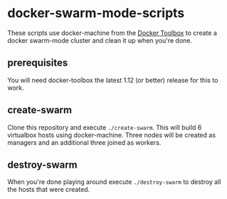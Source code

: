 # docker-swarm-mode-scripts

These scripts use docker-machine from the [Docker Toolbox](1) to create a
docker swarm-mode cluster and clean it up when you're done.

## prerequisites

You will need docker-toolbox the latest 1.12 (or better) release for this to work.

## create-swarm

Clone this repository and execute `./create-swarm`. This will build 6
virtualbox hosts using docker-machine. Three nodes will be created as
managers and an additional three joined as workers.

## destroy-swarm

When you're done playing around execute `./destroy-swarm` to destroy all the
hosts that were created.

[1]: https://github.com/docker/toolbox/releases
